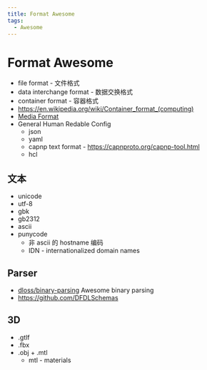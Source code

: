 ```yaml
---
title: Format Awesome
tags:
  - Awesome
---
```


# Format Awesome

- file format - 文件格式
- data interchange format - 数据交换格式
- container format - 容器格式
- https://en.wikipedia.org/wiki/Container_format_(computing)
- [Media Format](../../service/media/media-awesome.md)
- General Human Redable Config
  - json
  - yaml
  - capnp text format - https://capnproto.org/capnp-tool.html
  - hcl

## 文本

- unicode
- utf-8
- gbk
- gb2312
- ascii
- punycode
  - 非 ascii 的 hostname 编码
  - IDN - internationalized domain names

## Parser

- [dloss/binary-parsing](https://github.com/dloss/binary-parsing)
  Awesome binary parsing
- https://github.com/DFDLSchemas

## 3D

- .gtlf
- .fbx
- .obj + .mtl
  - mtl - materials
